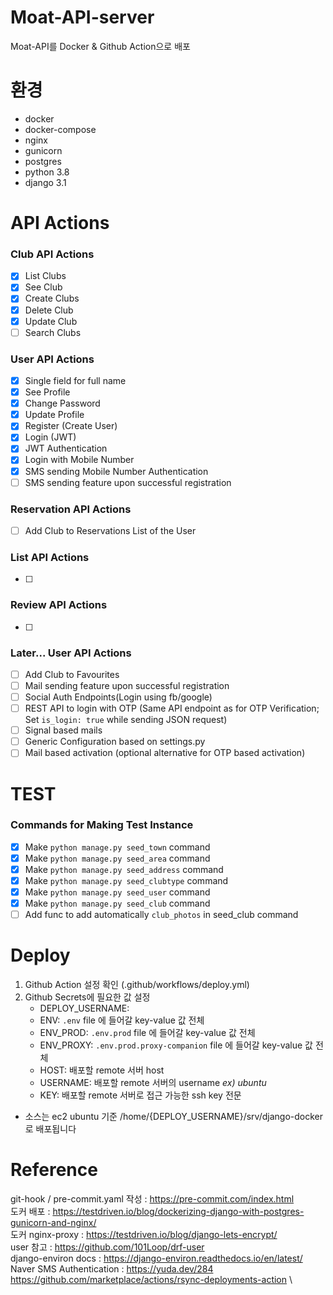 # Moat-API-server

Moat-API를 Docker & Github Action으로 배포

# 환경

- docker
- docker-compose
- nginx
- gunicorn
- postgres
- python 3.8
- django 3.1

# API Actions

### Club API Actions

- [x] List Clubs
- [x] See Club
- [x] Create Clubs
- [x] Delete Club
- [x] Update Club
- [ ] Search Clubs

### User API Actions
- [x] Single field for full name
- [x] See Profile
- [x] Change Password
- [x] Update Profile
- [x] Register (Create User)
- [x] Login (JWT)
- [x] JWT Authentication
- [x] Login with Mobile Number
- [x] SMS sending Mobile Number Authentication
- [ ] SMS sending feature upon successful registration

### Reservation API Actions
- [ ] Add Club to Reservations List of the User

### List API Actions
- [ ]

### Review API Actions
- [ ]

### Later... User API Actions
- [ ] Add Club to Favourites
- [ ] Mail sending feature upon successful registration
- [ ] Social Auth Endpoints(Login using fb/google)
- [ ] REST API to login with OTP (Same API endpoint as for OTP Verification; Set `is_login: true` while sending JSON request)
- [ ] Signal based mails
- [ ] Generic Configuration based on settings.py
- [ ] Mail based activation (optional alternative for OTP based activation)

# TEST
### Commands for Making Test Instance
- [x] Make `python manage.py seed_town` command
- [x] Make `python manage.py seed_area` command
- [x] Make `python manage.py seed_address` command
- [x] Make `python manage.py seed_clubtype` command
- [x] Make `python manage.py seed_user` command
- [x] Make `python manage.py seed_club` command
- [ ] Add func to add automatically `club_photos` in seed_club command

# Deploy
1. Github Action 설정 확인 (.github/workflows/deploy.yml)
2. Github Secrets에 필요한 값 설정
    - DEPLOY_USERNAME:
    - ENV: `.env` file 에 들어갈 key-value 값 전체
    - ENV_PROD: `.env.prod` file 에 들어갈 key-value 값 전체
    - ENV_PROXY: `.env.prod.proxy-companion` file 에 들어갈 key-value 값 전체
    - HOST: 배포할 remote 서버 host
    - USERNAME: 배포할 remote 서버의 username _ex) ubuntu_
    - KEY: 배포할 remote 서버로 접근 가능한 ssh key 전문

- 소스는 ec2 ubuntu 기준 /home/{DEPLOY_USERNAME}/srv/django-docker로 배포됩니다


# Reference

git-hook / pre-commit.yaml 작성 : https://pre-commit.com/index.html  \
도커 배포 : https://testdriven.io/blog/dockerizing-django-with-postgres-gunicorn-and-nginx/  \
도커 nginx-proxy : https://testdriven.io/blog/django-lets-encrypt/  \
user 참고 : https://github.com/101Loop/drf-user  \
django-environ docs : https://django-environ.readthedocs.io/en/latest/  \
Naver SMS Authentication : https://yuda.dev/284  \
https://github.com/marketplace/actions/rsync-deployments-action \
